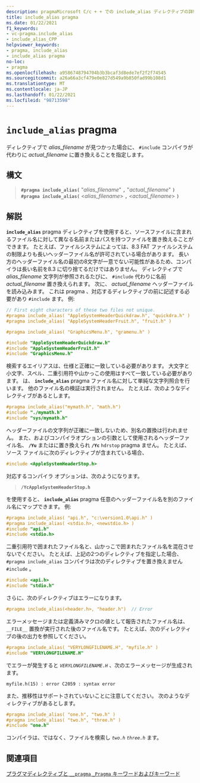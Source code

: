 ```yaml
---
description: pragmaMicrosoft C/c + + での include_alias ディレクティブの詳細については、こちらを参照してください。
title: include_alias pragma
ms.date: 01/22/2021
f1_keywords:
- vc-pragma.include_alias
- include_alias_CPP
helpviewer_keywords:
- pragma, include_alias
- include_alias pragma
no-loc:
- pragma
ms.openlocfilehash: a9586748794704b3b3bcaf3d8ede7ef2f2f74545
ms.sourcegitcommit: a26a66a3cf479e0e827d549a9b850fad99b108d1
ms.translationtype: MT
ms.contentlocale: ja-JP
ms.lasthandoff: 01/22/2021
ms.locfileid: "98713598"
---
```

# <a name="include_alias-no-locpragma"></a>`include_alias` pragma

ディレクティブで *alias_filename* が見つかった場合に、 `#include` コンパイラが代わりに *actual_filename* に置き換えることを指定します。

## <a name="syntax"></a>構文

<!-- localization note - it's important to have the italic and bold characters immediately adjacent here. -->
> **`#pragma include_alias(`** "*alias_filename*" **`,`** "*actual_filename*" **`)`**\
> **`#pragma include_alias(`** \<*alias_filename*> **`,`** \<*actual_filename*> **`)`**

## <a name="remarks"></a>解説

**`include_alias`** pragma ディレクティブを使用すると、ソースファイルに含まれるファイル名に対して異なる名前またはパスを持つファイルを置き換えることができます。 たとえば、ファイルシステムによっては、8.3 FAT ファイルシステムの制限よりも長いヘッダーファイル名が許可されている場合があります。 長い方のヘッダーファイル名の最初の8文字が一意でない可能性があるため、コンパイラは長い名前を8.3 に切り捨てるだけではありません。 ディレクティブで *alias_filename* 文字列が参照されるたびに、 `#include` 代わりに名前 *actual_filename* 置き換えられます。 次に、 *actual_filename* ヘッダーファイルを読み込みます。 これは pragma 、対応するディレクティブの前に記述する必要があり `#include` ます。 例:

```cpp
// First eight characters of these two files not unique.
#pragma include_alias( "AppleSystemHeaderQuickdraw.h", "quickdra.h" )
#pragma include_alias( "AppleSystemHeaderFruit.h", "fruit.h" )

#pragma include_alias( "GraphicsMenu.h", "gramenu.h" )

#include "AppleSystemHeaderQuickdraw.h"
#include "AppleSystemHeaderFruit.h"
#include "GraphicsMenu.h"
```

検索するエイリアスは、仕様と正確に一致している必要があります。 大文字と小文字、スペル、二重引用符や山かっこの使用はすべて一致している必要があります。 は、 **`include_alias`** pragma ファイル名に対して単純な文字列照合を行います。 他のファイル名の検証は実行されません。 たとえば、次のようなディレクティブがあるとします。

```cpp
#pragma include_alias("mymath.h", "math.h")
#include "./mymath.h"
#include "sys/mymath.h"
```

ヘッダーファイルの文字列が正確に一致しないため、別名の置換は行われません。 また、およびコンパイラオプションの引数として使用されるヘッダーファイル名、 **`/Yu`** またはに置き換えられ **`/Yc`** `hdrstop` pragma ません。 たとえば、ソース ファイルに次のディレクティブが含まれている場合、

```cpp
#include <AppleSystemHeaderStop.h>
```

対応するコンパイラ オプションは、次のようになります。

> **`/YcAppleSystemHeaderStop.h`**

を使用すると、 **`include_alias`** pragma 任意のヘッダーファイル名を別のファイル名にマップできます。 例:

```cpp
#pragma include_alias( "api.h", "c:\version1.0\api.h" )
#pragma include_alias( <stdio.h>, <newstdio.h> )
#include "api.h"
#include <stdio.h>
```

二重引用符で囲まれたファイル名と、山かっこで囲まれたファイル名を混在させないでください。 たとえば、上記の2つのディレクティブを指定した場合、 `#pragma include_alias` コンパイラは次のディレクティブを置き換えません `#include` 。

```cpp
#include <api.h>
#include "stdio.h"
```

さらに、次のディレクティブはエラーになります。

```cpp
#pragma include_alias(<header.h>, "header.h")  // Error
```

エラーメッセージまたは定義済みマクロの値として報告されたファイル名は、 `__FILE__` 置換が実行された後のファイル名です。 たとえば、次のディレクティブの後の出力を参照してください。

```cpp
#pragma include_alias( "VERYLONGFILENAME.H", "myfile.h" )
#include "VERYLONGFILENAME.H"
```

でエラーが発生すると *`VERYLONGFILENAME.H`* 、次のエラーメッセージが生成されます。

```Output
myfile.h(15) : error C2059 : syntax error
```

また、推移性はサポートされていないことに注意してください。 次のようなディレクティブがあるとします。

```cpp
#pragma include_alias( "one.h", "two.h" )
#pragma include_alias( "two.h", "three.h" )
#include "one.h"
```

コンパイラは、ではなく、ファイルを検索し *`two.h`* *`three.h`* ます。

## <a name="see-also"></a>関連項目

[プラグマディレクティブと `__pragma` `_Pragma` キーワードおよびキーワード](./pragma-directives-and-the-pragma-keyword.md)
